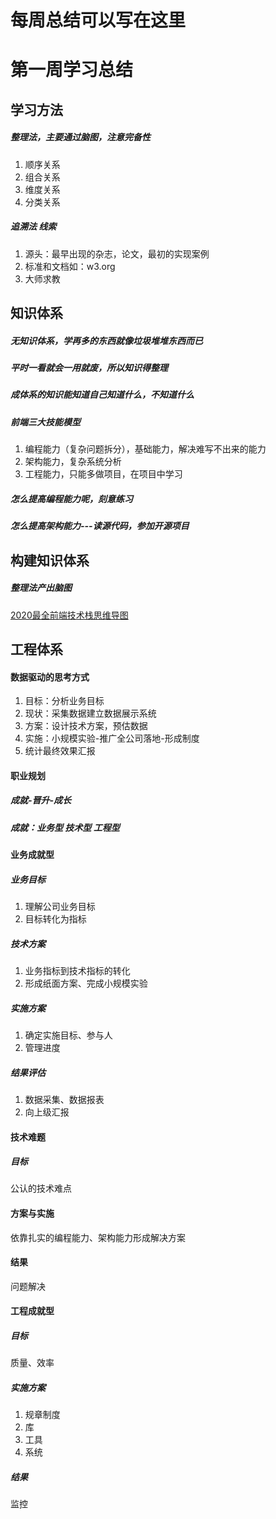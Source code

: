 # 每周总结可以写在这里
# 第一周学习总结

## 学习方法
##### 整理法，主要通过脑图，注意完备性
1. 顺序关系
2. 组合关系
3. 维度关系
4. 分类关系
##### 追溯法 线索
1. 源头：最早出现的杂志，论文，最初的实现案例
2. 标准和文档如：w3.org
3. 大师求教
## 知识体系
##### 无知识体系，学再多的东西就像垃圾堆堆东西而已
##### 平时一看就会一用就废，所以知识得整理
##### 成体系的知识能知道自己知道什么，不知道什么
##### 前端三大技能模型
1. 编程能力（复杂问题拆分），基础能力，解决难写不出来的能力
2. 架构能力，复杂系统分析
3. 工程能力，只能多做项目，在项目中学习

##### 怎么提高编程能力呢，刻意练习
##### 怎么提高架构能力---读源代码，参加开源项目

## 构建知识体系
##### 整理法产出脑图
[2020最全前端技术栈思维导图](https://www.processon.com/view/link/5e970d890791293bf972d086)

## 工程体系
#### 数据驱动的思考方式
1. 目标：分析业务目标
2. 现状：采集数据建立数据展示系统
3. 方案：设计技术方案，预估数据
4. 实施：小规模实验-推广全公司落地-形成制度
5. 统计最终效果汇报
#### 职业规划
##### 成就-晋升-成长
##### 成就：业务型 技术型 工程型

#### 业务成就型
##### 业务目标
1. 理解公司业务目标
2. 目标转化为指标
##### 技术方案
1. 业务指标到技术指标的转化
2. 形成纸面方案、完成小规模实验
##### 实施方案
1. 确定实施目标、参与人
2. 管理进度
##### 结果评估
1. 数据采集、数据报表
2. 向上级汇报

#### 技术难题
##### 目标
公认的技术难点
#### 方案与实施
依靠扎实的编程能力、架构能力形成解决方案
#### 结果
问题解决

#### 工程成就型
##### 目标
质量、效率
##### 实施方案
1. 规章制度
2. 库
3. 工具
4. 系统
##### 结果
监控
